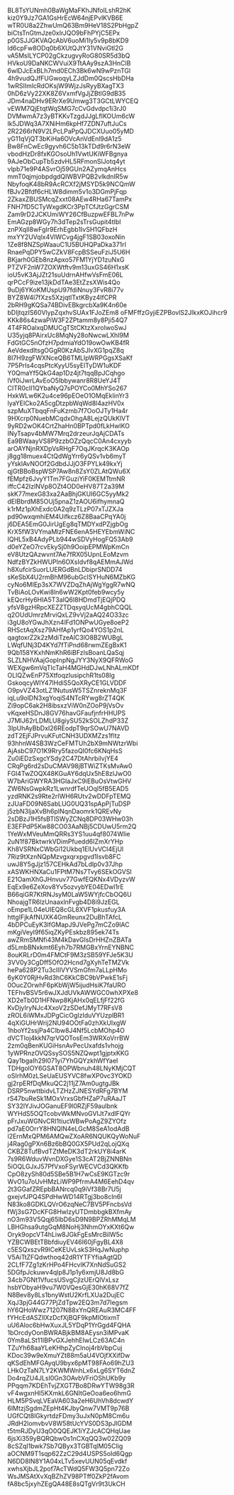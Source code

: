 BL8TsYUNmh0BaWgMaFKhJNfoILshR2hK
kiz0Y9Jz7GA1GsHrEcW64njEPvlKVB6E
wTR0U8a2ZhwUmQ63Bm9HeV18S2PbHgpZ
biCtsTnGtmJze0xIrJQO9bFhPYjC5EPx
p0GSJJGKVAQcAbV6uoMi1Iy5v9p8bKD9
ld6cpFw8ODq0b6XUtQJtY31VNviGtl2G
vA5MsILYCP02gCkzugvyRoG80SR5d3bQ
HVkoU9DaNKCWVuiX9TtAAy9szA3HnClB
6wlDJcExBLh7md0ECh3Bk6wN9wPznTGl
4h9vudQJfFUGwoqyLZJdDm0QscsHbDHa
1wRSIImlcRdOKsjW9WjzJsRyyBXagTX3
0hD6zVy22XK8Z6VxmfVgJjZBtlG9dB35
JDm4naDHv9ERrXe9Umwg3T3GCtLWYCEQ
vEWM7QjEtqtWqSMG7cCvGdvdpc1i3rJ0
DVMwmA7z3yBTKKvTzgdJJgLfIKOUm6cW
lk5JDWq3A7XNiHm6kpHf7ZDN7uftJuCs
2R2266rN9V2LPcLPaPpQJDCXUuo05yMD
yG11qVjQT3bKiHa6OVcAnVdEnl9dA1z5
Bw8FnCwEc9gyvh6C5b13kTDd9r6rN3eW
vbodHzDr8fxKGOsoUh1VwtUKiWFBgnya
9AJeObCupTb5zdvHL5RFmonSlJotq4yt
vlpb71e9P4ASvrOj59GUn2AZymqAnHcs
mmT0qjmjobpdgdQIWBVPQB2vlkdnIR5w
NbyfoqK48bR9AcRCXf2jMSYD5k9NCQmW
fBJv2Bfdf6cHLW8dimm5v1o3DGmPjFqp
2ZkaxZBUSMcqZxxt08AEw4RHa67TamPx
FNH7fD5CTyWxgdKCr3PpTCfJtzGgrCSM
Zam9rD2JCKUmiWY26CfBuzpwEFBL7nPw
EmAGzp8WGy7h3dTep2sTrsGupit4tIbI
znPXqlI8wFgIr9ErhEgbb1IvSH1QFbzH
mxYY2UVqlx4VlWCvg4jgF1SB03oxoNin
1Ze8f8NZSpWaauC1U5BUHQPaDka371rI
RnaePqDPY5wCZkV8FcpBSSeuFziJ5U6H
BKjarh0GEb8nzApxo57FM1YjYD1zuNxG
PTZVF2nW7ZOXWtftv9m13uxGS46H1xsK
ioU5vK3AjJZt21suUdrnAHfwVsFmE06L
qrPCcF9ize13jkDdTAe3EtZzsXWis4Qo
9uDj6YKoKMUspU97fdiNnuy3FvR8i77v
BYZ8W4l7fXzs5XzjqtlTxtKByz4IfCPR
2bRH9gKQSa74BDivEBkgrcbXa9K4n60e
bDIjtqzIS60VlypZqxhvSUAx1FJoZEm8
oFMFffzGyjiEZPBovlS2JlkxKOJihcr9
KKk86s4zwaPiW3F2ZPtamm8y8Pji54Q7
4T4FROalxqDMUCgTStCKtzXxroIwoSwJ
U35yjq8PAirxUc8MqNy28oNwcwLXhI9M
FdGtGC5nOfzH7pdmiaYdO19owOwKB4fR
AeVdexdItsgOGgR0KzAbSJIvXG1pqZ8q
8I7H9zgFWXNceQB6TMLlpWRPGgsXSaKf
7P5PrIs4cqsPtcKyyU5syElTyDW1uKDF
Y0QmaYf5QkG4ap1Dz4jt7tqqBpJCqhgo
lVf0iJwrLAvEoO5Ibbywanr8R8UeYJ4T
CITR0clI1QYbaNyQ7sPOYCo0MhYSo267
HxkWLw6K2u4ce96pEOeO1OMqEklinYr3
lyaYElCko2A5cgDtzpbWqWd8l4azHV0x
szpMuXTbqqFnFuKzmb7f7OoOJTy1Ha4r
9HXcrp0NuebMCqdxOhgA8LejzQUkKlVT
9yRD2wOK4CrtZhaHn0BPTpd0fLkHwlKO
INyTsapv4bMW7Mrq2drzeurJqAjCDATs
Ea9BWaayVS8P9zzbOZzQqcC0An4cxyyb
arOAYNjnRXDpVsRHgF7OqJKrqcK3KAOp
j8gg18muex4CtQdWgYrr6yQSv1vb6myT
yYsklAvNOOf2GdbdJJjO3FPYLk49kxYj
qjGtBBoBspWSP7Aw8n8ZsY0ZLAtQWu6X
fEMpfz6JvyY1Tm7FGuziYiF0KEMTtmNR
iffcC42IzlNVp8OZt4OD0eHV87T2a39M
skK77mexG83xa2AaBhjGKUI6GC5yyMk2
dEIBbrdM85OUj5pnaZ1zAOU6ifhymnaQ
k1rMz1pXhExdc0A2q9zTLzP07xTJZXJa
pd90wxqmhiEM4Uifkcz6Z8BaaCPqYA0j
j6DEA5EmG0JirUgEg8qTMDYxdPZjgbOg
KrX5fW3VYmaMlzFNE6enA5HEYEbmWiNC
IQHL5xB4AdyPLb944wSDVyHogFQ53Ab9
d0eYZeO7rcvEkySj0h9OoipEPMWpKmCn
eV8UtzQAzwvnt7Ae7fRX05UpnLEoMzvm
NdfzBYZkHWUPln6OXsIdvf8qAEMmAJWd
h8XufcirSuorLUERGdBnLDbiprSNDD74
sKeSbX4U2rmBhM96ubGcISYHuN6MZbKG
cyNo6MIEp3sX7WVZDqZhAjWgYggR7wNQ
TvBiAoLOvKwi8ln6wW2Kpt0feb9wcy5y
kEQcrHy6HIA5T3alQ6I8HDmdTjEQjPDQ
yfsV8gzHRpcXEZZTDqsyqUcM4gbhCQQL
q2OUdUmrzMrviQxLZ9vVj2aAQ24O33zc
i3gU8oYGwJhXzn4lFd1ONPwUGye8oeP2
RHSctAqXsz79AHfAp1yrfQo4YOS1p2nL
qagtoxrZ2k2zMdiTzeAlC3lO8B2WUBgL
LWqfUNj3D4KYd7fTiPnd68rwmZEgBxK1
9Qb158YKxhNmKhR6iBFzIsBoanLQaSqj
SLZLNHVAajGopInpNgJYY3NyX9QFRWoG
WEXgw6mVqTIcTaH4MGHdDJwLNhALmKDf
OLlQZwEnP75XtfoqzIusipchR1ts08Ig
GskoqcyWIY47lHdiS5QoXRyCE1GLVDDF
O9pvVZ43otLZ1NutusW5TSZnreknMq3F
iqLu9olDN3xgYoqiS4NTcRYwg8rZT4QK
Zi9opC6ak2H8ibsxzViW0nZOoP9jVsOv
vKqxeHSDnJ8GV76havGFaufjnfrHHUPS
J7MIJ62rLDMLU8giySU52kSOLZhdP33Z
3IpUhAyBbDxI26REodpT9qrSOwU7NAVD
zdT2EjFJPrvuKFutCNH3UDXMZzs1fltz
93hhnW4SB3WzCeFMTUh2bX9mNWtzrWbi
AjAsbC97O1K9Rry5fazoQI0fc6KNqHsS
Zu0iEDzSxgcYSdy2C47DtAhrbilvjYE4
CRqPg6rd2sDuCMAV98jBTWiZTKsMvAw0
FGl4TwZOQX48KGuAY6dqUx5hE8zlJwO0
W7bAriGWYRA3HGIaJxC9iEBuOsVtwGHV
ZW6NsGwpkRz1LwnrdfTeUOqI5fB5EAD5
yzdRNK2s9Rte2rIWH6RUtv2wDDFpTEMQ
zJUaFD09N6SabLUG0UQ31spApPjTuDSP
j5zbN3ljaXvBh6pINqnDaomrk1QREvNy
2sDBzJ1H5fsBTlSWyZCNq8DP03WHw03h
E3EFPdP5Kw88CO03AaNBj5CDUwU5rm2Q
1YeWxMVeuMmQRRs3YS1uu4qf8074WIie
2uN1f87BktwrkVDimPfuedd6IZmXrYHp
Kh8VSRNxCWbGi12Ukbq1ElUvVCI4EjUl
7Riz9tXznNQpMzvgxqrxpgvd1lsvb8FC
uwJ8Y5gJjz157CEHkAd7bLdlp0v37Jhp
xASWKHNXaCu1FPtM7Ns7Tvy6SEkOGVSI
E21OamXhGJHnvuv77GwfEQKNx4VDyzvW
EqEx9e6ZeXov8Yv5ozvybYE04EDwl1rE
B66qiGR7KtRNJsyM0LaW5WYjfcCbOQ6U
NhoajgTR6lzUnaaxlnFvgb4D8i9JzEGL
oEmpe1L04eUIEQ8cGL8XVF1pkusfuy3A
httgIFjkAfNUXK4GmReunx2DuBhTAfcL
4bDPCuEyK3lfGMapJ9JVePg7mCZo9lAC
mKgiVeyI9f65iqZKyPEskbz895ek74Ts
awZRmSMNfi43M4kDavGIsDrHHZnZBATa
d5LmbBNxkmt6Eyh7b7RMGBxYrnEYNBNC
8ouKRLrD0m4FMCtF9M3zSB59YFJe5K3U
3VV0y3CgDff5OfO2Hcnd7gXyhTeTMZVk
hePa628P2Tu3cIIIVYVSmGfm7aLLpHMo
6yK0Y0RjHvRd3hC6KkCBC9bVPwkE1sFj
0OucZOrwhF6pKbWjW5ijudHsiK7faURO
TEFhvBSV5r6wJXJdUVkAWWGC0whXPXe8
XD2eTb0D1HFNwp8KjAHx0qELfjFf22fG
KvDjyIryNJc4XxoV2zSDefJMyT7RFsV8
zROL6iWMxJDPgCicOgIzIduVYUzplBR1
4qXiGUHrWrij2NU94OOtFa0zhXkUIxgW
1hboYf2ssjPa4Clbw8J4Nf5LcbMOhp4O
dVCTIoj4kkN7qrVQOTosEm3WRXoVrrBW
2zm0qBenKUGiHsnAvPecUxafds1vhojg
1yWPRnzOVQSsySOS5NZQwpt1gjptxKKG
Qay1bgaIh29l071yi7YhGQYzkhWfYaeI
TDHgolOY6GSAT8OPWbnuh48LNyKMjCQT
oSIrhM0zLSeUaEUSYVC8fwXP0vc3YOKD
gj2rpERfDqMkuQC2j11jZ7Am0ugtgJBk
DSRP5nwttbidvLTZHzZJNESYdRFg7BYM
rS47buReSk1MOxVrxsGbfHZaP7uRAaJT
SY32lYJivJOGanuEF9l0RZjF59auIbnk
WYHdS5OQTcobvWkMNvoGVIJt7xdlFQYr
pFrJxuWGNvCRI1tiucWBwPoAgZ9ZYOfz
pd7aE0OrrY8HNQlN4eLGcM8SeA1odAdB
l2ErnMxQPM6AMQwZXoAR6NQUKQyWoNuF
j4Rag0gPXn6Bz6bBQ0GX5PUd2qLojQXq
CKBZ8TufBvdTZtMeDK3dT2rkUY8i4arK
7s9R6WduvWvnDXGye1S3cAT2BjZNNBNn
5iOQLGJxJ57PfVxoFSyrWECVCd3QKKfb
CpO8zySh80d5SBe5B1H7wCsE9KGTzc9r
WvO1u7oUvHMzLiWP9PfrmA4M6EehD4qv
2t3GGafZREpbBANrcq0q9iVf38Br7U5j
gxejvfJPQ4SPdHwWD14RTgj3bo8cIn6I
N83ko8GDKLQVrO6zqNeC7BV5PFncbsVd
fWj3sG7DcKFG8HwlzyUTDmbbgkBXfmAy
nO3m93V5Qqj65lbD6sD9N9BPZRhMMqLM
LBHGhsa9utgGqM8NoHj3NhmOYxKXt6Qw
Oryk9opcVT4hLiw8JGkFgEsMrcBilW5c
YZBCWBEtTBbfdiuyEV46I60jFgyBL4X8
c5ESQxszvR9lCeKEUvLskS3HqJwNuphp
V5AiTtZFQdwthoq42dR1YTFYfiaAgtQD
2CLfF7Zg1zKrHPo4FHcvlK7XnNdSuGS2
5DGfpJckuwv4qlp8J1p1y6xmjU8Jd8bG
34cb7GNt1VfucsUSvgCjIzUErQlVxLsz
hsbYObyaH9vu7W0VQesGjE30hK68V7fZ
N8Bev8y8Ls1bnyWstU2KrfLXUa2DujEC
XqJ3pjG44G77PjZdTpw2EQ3m7d7Iegsm
hY6QHoWwz71207N88xYnQREAuR3MC4FF
fYHcEdASZllXzDcfXjBQF9kpMIOtixmT
uU6Aloc6bHwXuxJL5YDqP1YrGgd4FQHA
1bOrcdyOonBWRABjkBM8AEysn3iMPvaK
0Ym8aLSt11IBPvGXJehhEIwLCz63AC4n
TZuYh68aaYLeKHhpZyClnoj4rbVbpCuj
KDoc39w9eXmuYZt88m5aU4VOjfXXifDw
qKSdEhMFGAyqU9byx6pMT98FAo69hZU3
LHkOzTaN7LY2KWMWnhLx6xLg6SYT6dnZ
Do4rqZU4JLsI0Gn3OAvbVFriOShUKb9y
PPqqm7KDEhTvjZXGT7Bo8DRwYTW98g3R
vF4wgxnHI5KXmkL6GNItGeOoa6eo6hmG
HLM5PSvqLVEaVA603a2eH6UhVh8dcwdY
6lMtzjSgdmZEpHt4KJbyQnw7VMT9p76B
UGfCQt8lGkyrtdzFDmy3uJxN0pM8Cm6u
JRdH2lomvbvV8W58tUcYVS0DS3pJlGDM
t5tmRJDyU3qO0QQEJK1iYZJcACQHqUae
6jsXi359yBQRQbw0s1nCXqQQ3w02ZQ09
8cSZqI1bwk7Sb7QByx3TGBTqlM05CIig
aOCNM9T1sqp62ZzC29d4USPS5oId6Qgp
N6DD8IN8Y1A04xLTv5xevUUN05qEvdkf
xwhsXjbJL2pof7AcTWdQ5FW3Q5pn72Zo
WsJMSAtXvXqBZhZV98PTff0ZkP2fAvom
fA8bc5jxyhZEgQA48E8sQTgVr9t3UkCH
